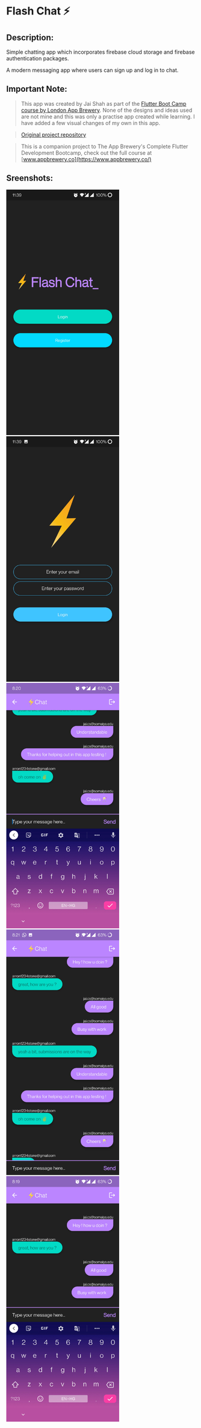 # Flash Chat ⚡️

## Description:

Simple chatting app which incorporates firebase cloud storage and firebase authentication packages.

A modern messaging app where users can sign up and log in to chat.

## Important Note: 

>This app was created by Jai Shah as part of the [Flutter Boot Camp course by London App Brewery](https://github.com/londonappbrewery/Flutter-Course-Resources/). None of the designs and ideas used are not mine and this was only a practise app created while learning. I have added a few visual changes of my own in this app.

>[Original project repository](https://github.com/londonappbrewery/flash-chat-flutter)

>This is a companion project to The App Brewery's Complete Flutter Development Bootcamp, check out the full course at [www.appbrewery.co](https://www.appbrewery.co/)

## Sreenshots: 

<img src="https://github.com/jai-cs/Flutter-Flash-Chat/blob/master/home_screen.jpg" height="650" width ="300">
<img src="https://github.com/jai-cs/Flutter-Flash-Chat/blob/master/login.jpg" height="650" width ="300">
<img src="https://github.com/jai-cs/Flutter-Flash-Chat/blob/master/chat1.jpg" height="650" width ="300">
<img src="https://github.com/jai-cs/Flutter-Flash-Chat/blob/master/chat2.jpg" height="650" width ="300">
<img src="https://github.com/jai-cs/Flutter-Flash-Chat/blob/master/chat3.jpg" height="650" width ="300">

